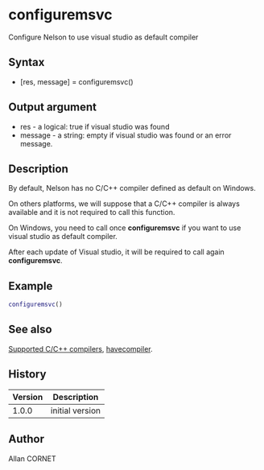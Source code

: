 # configuremsvc

Configure Nelson to use visual studio as default compiler

## Syntax

- [res, message] = configuremsvc()

## Output argument

- res - a logical: true if visual studio was found
- message - a string: empty if visual studio was found or an error message.

## Description

  <p>By default, Nelson has no C/C++ compiler defined as default on Windows.</p>
  <p>On others platforms, we will suppose that a C/C++ compiler is always available and it is not required to call this function.</p>
  <p>On Windows, you need to call once <b>configuremsvc</b> if you want to use visual studio as default compiler.</p>
  <p>After each update of Visual studio, it will be required to call again <b>configuremsvc</b>.</p>

## Example

```matlab
configuremsvc()
```

## See also

[Supported C/C++ compilers](supported_compilers.md), [havecompiler](havecompiler.md).

## History

| Version | Description     |
| ------- | --------------- |
| 1.0.0   | initial version |

## Author

Allan CORNET
